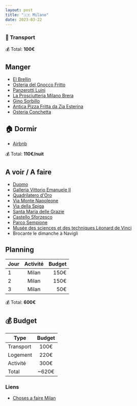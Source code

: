 ```yaml
---
layout: post
title: "🇮🇹 Milano"
date: 2023-03-22
---
```


### 🚙 Transport

💰 Total: **100€**

## Manger

- [El Brellin](https://goo.gl/maps/xHwVmmShPwHwqj2e7)
- [Osteria del Gnocco Fritto](https://goo.gl/maps/4dVJL67fWnuQ3PmU8)
- [Panzerotti Luini](https://goo.gl/maps/LTE9E6Yx3Pu1yNVa8)
- [La Prosciutteria Milano Brera](https://goo.gl/maps/AxMCNB3yHmFxquvV7)
- [Gino Sorbillo](https://goo.gl/maps/15wQBT7x7rGyUT1N7)
- [Antica Pizza Fritta da Zia Esterina](https://goo.gl/maps/K8xAAqK6UULVWJzT7)
- [Osteria Conchetta](https://goo.gl/maps/Mpp9iAxnfj6cmr6J7)

## 🏠 Dormir

- [Airbnb](https://www.airbnb.com/rooms/739126406361077943)

💰 Total: **110€/nuit**

## A voir / A faire

- [Duomo](https://goo.gl/maps/bM41Un3F5hc3ExZo9)
- [Galleria Vittorio Emanuele II](https://goo.gl/maps/soMYFc3ZfL1MHa9a6)
- [Quadrilatero d'Oro](https://goo.gl/maps/b2eKqAR4HsEv7R3z7)
- [Via Monte Napoleone](https://goo.gl/maps/1uLP3piPfLYze3Fh9)
- [Via della Spiga](https://goo.gl/maps/8XP7BeRXJkTKicLE7)
- [Santa Maria delle Grazie](https://goo.gl/maps/iwnTsGfQSAfQCGKL6)
- [Castello Sforzesco](https://goo.gl/maps/ovK7bgZYcZnBd9MX7)
- [Parco Sempione](https://goo.gl/maps/EUrHZcyynGa5ciWU7)
- [Musée des sciences et des techniques Léonard de Vinci](https://goo.gl/maps/4WqEZJ48LYx9pZv66)
- Brocante le dimanche à Navigli

## Planning

| Jour   |      Activité      |  Budget |
|----------|:-------------:|------:|
| 1 |  Milan | 150€ |
| 2 |  Milan | 150€ |
| 3 |  Milan | 50€ |

💰 Total: **600€**

## 💰 Budget

| Type   |      Budget      |
|----------|:-------------:|
| Transport | 100€ |
| Logement | 220€ |
| Activité | 300€ |
| Total |  ~620€  |

### Liens

- [Choses a faire Milan](https://www.viree-malin.fr/visiter-milan-en-3-jours/)
